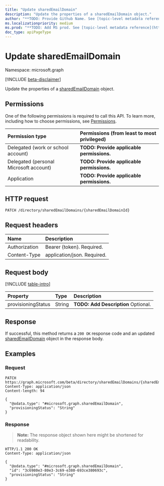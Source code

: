 ```yaml
---
title: "Update sharedEmailDomain"
description: "Update the properties of a sharedEmailDomain object."
author: "**TODO: Provide Github Name. See [topic-level metadata reference](https://msgo.azurewebsites.net/add/document/guidelines/metadata.html#topic-level-metadata)**"
ms.localizationpriority: medium
ms.prod: "**TODO: Add MS prod. See [topic-level metadata reference](https://msgo.azurewebsites.net/add/document/guidelines/metadata.html#topic-level-metadata)**"
doc_type: apiPageType
---
```


# Update sharedEmailDomain
Namespace: microsoft.graph

[!INCLUDE [beta-disclaimer](../../includes/beta-disclaimer.md)]

Update the properties of a [sharedEmailDomain](../resources/sharedemaildomain.md) object.

## Permissions
One of the following permissions is required to call this API. To learn more, including how to choose permissions, see [Permissions](/graph/permissions-reference).

|Permission type|Permissions (from least to most privileged)|
|:---|:---|
|Delegated (work or school account)|**TODO: Provide applicable permissions.**|
|Delegated (personal Microsoft account)|**TODO: Provide applicable permissions.**|
|Application|**TODO: Provide applicable permissions.**|

## HTTP request

<!-- {
  "blockType": "ignored"
}
-->
``` http
PATCH /directory/sharedEmailDomains/{sharedEmailDomainId}
```

## Request headers
|Name|Description|
|:---|:---|
|Authorization|Bearer {token}. Required.|
|Content-Type|application/json. Required.|

## Request body
[!INCLUDE [table-intro](../../includes/update-property-table-intro.md)]


|Property|Type|Description|
|:---|:---|:---|
|provisioningStatus|String|**TODO: Add Description** Optional.|



## Response

If successful, this method returns a `200 OK` response code and an updated [sharedEmailDomain](../resources/sharedemaildomain.md) object in the response body.

## Examples

### Request
<!-- {
  "blockType": "request",
  "name": "update_sharedemaildomain"
}
-->
``` http
PATCH https://graph.microsoft.com/beta/directory/sharedEmailDomains/{sharedEmailDomainId}
Content-Type: application/json
Content-length: 94

{
  "@odata.type": "#microsoft.graph.sharedEmailDomain",
  "provisioningStatus": "String"
}
```


### Response
>**Note:** The response object shown here might be shortened for readability.
<!-- {
  "blockType": "response",
  "truncated": true
}
-->
``` http
HTTP/1.1 200 OK
Content-Type: application/json

{
  "@odata.type": "#microsoft.graph.sharedEmailDomain",
  "id": "3c6980e3-80e3-3c69-e380-693ce380693c",
  "provisioningStatus": "String"
}
```

